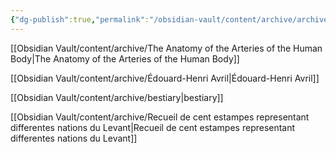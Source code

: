 ```yaml
---
{"dg-publish":true,"permalink":"/obsidian-vault/content/archive/archive/","noteIcon":""}
---
```



[[Obsidian Vault/content/archive/The Anatomy of the Arteries of the Human Body\|The Anatomy of the Arteries of the Human Body]]

[[Obsidian Vault/content/archive/Édouard-Henri Avril\|Édouard-Henri Avril]]

[[Obsidian Vault/content/archive/bestiary\|bestiary]]

[[Obsidian Vault/content/archive/Recueil de cent estampes representant differentes nations du Levant\|Recueil de cent estampes representant differentes nations du Levant]]

